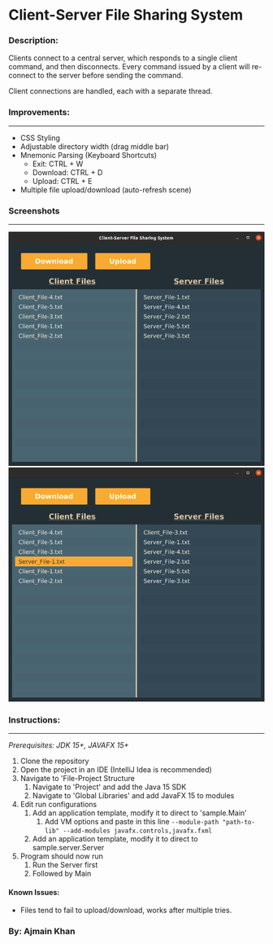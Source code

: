 # Client-Server File Sharing System

### Description:
Clients connect to a central server, which responds to a single client command, and then disconnects.
Every command issued by a client will re-connect to the server before sending the command.

Client connections are handled, each with a separate thread.

### Improvements:
___
* CSS Styling
* Adjustable directory width (drag middle bar)
* Mnemonic Parsing (Keyboard Shortcuts)
   * Exit: CTRL + W
   * Download: CTRL + D
   * Upload: CTRL + E
* Multiple file upload/download (auto-refresh scene)

### Screenshots
___
![UI Image 1](screenshots/fileshare_ClientUI.png)
![UI Image 2](screenshots/fileshare_ClientUI2.png)

### Instructions:
___
*Prerequisites: JDK 15+, JAVAFX 15+*
1. Clone the repository
2. Open the project in an IDE (IntelliJ Idea is recommended)
3. Navigate to 'File-Project Structure
   1. Navigate to 'Project' and add the Java 15 SDK
   2. Navigate to 'Global Libraries' and add JavaFX 15 to modules
4. Edit run configurations
    1. Add an application template, modify it to direct to 'sample.Main'
       1. Add VM options and paste in this line `--module-path "path-to-lib" --add-modules javafx.controls,javafx.fxml`
     2. Add an application template, modify it to direct to sample.server.Server
5. Program should now run
    1. Run the Server first
    2. Followed by Main

#### Known Issues:

- Files tend to fail to upload/download, works after multiple tries.

### By: Ajmain Khan
